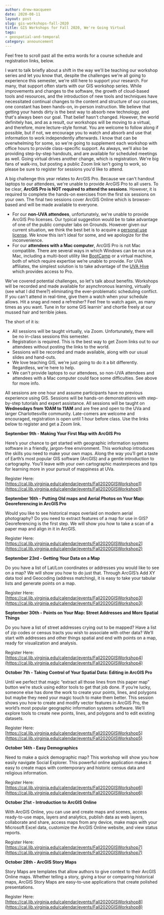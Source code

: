 ```yaml
---
author: drew-macqueen
date: 2020-08-11
layout: post
slug: gis-workshops-fall-2020
title: GIS Workshops for Fall 2020, We're Going Virtual
tags:
- geospatial-and-temporal
category: announcement
---
```


Feel free to scroll past all the extra words for a course schedule and registration links, below. 

I want to talk briefly about a shift in the way we'll be teaching our workshop series and let you know that, despite the challenges we're all going to experience this semester, we're still here to support your research. For many, that support often starts with our GIS workshop series. While improvements and changes to the software, the growth of cloud-based tools and resources, and the introduction of new tools and techniques have necessitated continual changes to the content and structure of our courses, one constant has been hands-on, in-person instruction. We believe that getting your hands dirty is the best way to absorb new technology, and that's always been our goal. That belief hasn't changed. However, the world definitely has, and as a result, our workshops will be moving to a virtual, and therefore, more lecture-style format. You are welcome to follow along if possible, but if not, we encourage you to watch and absorb and use that information to work independently afterwards. I know that can be overwhelming for some, so we're going to supplement each workshop with office hours to provide class-specific support. As always, we'll also be providing step-by-step handouts, and are available for scheduled meetings as well. Going virtual drives another change, which is registration. We're big fans of walk-ins, but posting a public Zoom link isn't going to work, so please be sure to register for sessions you'd like to attend.  

A big challenge this year relates to ArcGIS Pro. Because we can't handout laptops to our attendees, we're unable to provide ArcGIS Pro to all users. To be clear, **ArcGIS Pro is NOT required to attend the sessions**. However, it is required to complete the hands-on exercises from the first six sessions on your own. The final two sessions cover ArcGIS Online which is browser-based and will be made available to everyone. 

- For our **non-UVA attendees**, unfortunately, we're unable to provide ArcGIS Pro licenses. Our typical suggestion would be to take advantage of one of the public computer labs on Grounds. However given our current situation, we think the best bet is to acquire a [personal use license](https://www.esri.com/en-us/arcgis/products/arcgis-for-personal-use/overview). We know this isn't ideal for some, and we apologize for the inconvenience. 
- For our **attendees with a Mac computer**, ArcGIS Pro is not Mac compatible. There are several ways in which Windows can be run on a Mac, including a multi-boot utility like [BootCamp](https://support.apple.com/boot-camp) or a virtual machine, both of which require expertise we’re unable to provide. For UVA affiliates, the simplest solution is to take advantage of the [UVA Hive](https://virginia.service-now.com/its?id=itsweb_kb_article&sys_id=08be752cdb3157404f32fb671d9619bc) which provides access to Pro.

We've covered potential challenges, so let's talk about benefits. Workshops will be recorded and made available for asynchronous learning, virtually (see what I did there?) eliminating the ever-problematic scheduling conflict. If you can't attend in real-time, give them a watch when your schedule allows. Hit a snag and need a refresher? Feel free to watch again, as many times as you want. Tune in for some GIS learnin' and chortle freely at our mussed hair and terrible jokes. 
  
The short of it is:

- All sessions will be taught virtually, via Zoom. Unfortunately, there will be no in-class sessions this semester. 
- Registration is required. This is the best way to get Zoom links out to our attendees without posting the links to the world. 
- Sessions will be recorded and made available, along with our usual slides and hand-outs.
- We love teaching GIS, we're just going to do it a bit differently. Regardless, we're here to help.
- We can't provide laptops to our attendees, so non-UVA attendees and attendees with a Mac computer could face some difficulties. See above for more info. 

All sessions are one hour and assume participants have no previous experience using GIS.  Sessions will be hands-on demonstrations with step-by-step tutorials and expert assistance.  All sessions will be taught on **Wednesdays from 10AM to 11AM** and are free and open to the UVa and larger Charlottesville community. Late-comers are welcome and encouraged, registration is open until 1 hour before class. Use the links below to register and get a Zoom link. 

**September 9th - Making Your First Map with ArcGIS Pro**

Here’s your chance to get started with geographic information systems software in a friendly, jargon-free environment.  This workshop introduces the skills you need to make your own maps.  Along the way you’ll get a taste of Earth’s most popular GIS software (ArcGIS) and a gentle introduction to cartography. You’ll leave with your own cartographic masterpieces and tips for learning more in your pursuit of mappiness at UVa.

Register Here: [https://cal.lib.virginia.edu/calendar/events/Fall2020GISWorkshop1](https://cal.lib.virginia.edu/calendar/events/Fall2020GISWorkshop1)

**September 16th - Putting Old maps and Aerial Photos on Your Map: Georeferencing in ArcGIS Pro**

Would you like to see historical maps overlaid on modern aerial photography?  Do you need to extract features of a map for use in GIS?  Georeferencing is the first step.  We will show you how to take a scan of a paper map and align in it in ArcGIS.

Register Here: [https://cal.lib.virginia.edu/calendar/events/Fall2020GISWorkshop2](https://cal.lib.virginia.edu/calendar/events/Fall2020GISWorkshop2)

**September 23rd - Getting Your Data on a Map**

Do you have a list of Lat/Lon coordinates or addresses you would like to see on a map?  We will show you how to do just that.  Through ArcGIS’s Add XY data tool and Geocoding (address matching), it is easy to take your tabular lists and generate points on a map.

Register Here: [https://cal.lib.virginia.edu/calendar/events/Fall2020GISWorkshop3](https://cal.lib.virginia.edu/calendar/events/Fall2020GISWorkshop3)

**September 30th - Points on Your Map: Street Addresses and More Spatial Things**

Do you have a list of street addresses crying out to be mapped?  Have a list of zip codes or census tracts you wish to associate with other data?  We’ll start with addresses and other things spatial and end with points on a map, ready for visualization and analysis.

Register Here: [https://cal.lib.virginia.edu/calendar/events/Fall2020GISWorkshop4](https://cal.lib.virginia.edu/calendar/events/Fall2020GISWorkshop4)

**October 7th - Taking Control of Your Spatial Data: Editing in ArcGIS Pro**

Until we perfect that magic “extract all those lines from this paper map” button we’re stuck using editor tools to get that job done.  If you’re lucky, someone else has done the work to create your points, lines, and polygons but maybe they need your magic touch to make them better.  This session shows you how to create and modify vector features in ArcGIS Pro, the world’s most popular geographic information systems software.  We’ll explore tools to create new points, lines, and polygons and to edit existing datasets.  

Register Here: [https://cal.lib.virginia.edu/calendar/events/Fall2020GISWorkshop5](https://cal.lib.virginia.edu/calendar/events/Fall2020GISWorkshop5)

**October 14th - Easy Demographics**

Need to make a quick demographic map?  This workshop will show you how easily navigate Social Explorer.  This powerful online application makes it easy to create maps with contemporary and historic census data and religious information.

Register Here: [https://cal.lib.virginia.edu/calendar/events/Fall2020GISWorkshop6](https://cal.lib.virginia.edu/calendar/events/Fall2020GISWorkshop6)

**October 21st - Introduction to ArcGIS Online**

With ArcGIS Online, you can use and create maps and scenes, access ready-to-use maps, layers and analytics, publish data as web layers, collaborate and share, access maps from any device, make maps with your Microsoft Excel data, customize the ArcGIS Online website, and view status reports.

Register Here: [https://cal.lib.virginia.edu/calendar/events/Fall2020GISWorkshop7](https://cal.lib.virginia.edu/calendar/events/Fall2020GISWorkshop7)

**October 28th - ArcGIS Story Maps**

Story Maps are templates that allow authors to give context to their ArcGIS Online maps.  Whether telling a story, giving a tour or comparing historical maps, ArcGIS Story Maps are easy-to-use applications that create polished presentations.

Register Here: [https://cal.lib.virginia.edu/calendar/events/Fall2020GISWorkshop8](https://cal.lib.virginia.edu/calendar/events/Fall2020GISWorkshop8)
